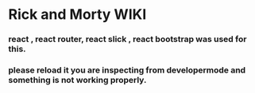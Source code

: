 # Rick and Morty WIKI

###  react , react router, react slick , react bootstrap was used for this.
### please reload it you are inspecting from developermode and something is not working properly.
